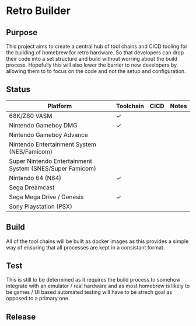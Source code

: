 # Retro Builder

## Purpose

This project aims to create a central hub of tool chains and CICD tooling for the building of homebrew for retro hardware. So that developers can drop their code into a set structure and build without worring about the build process.
Hopefully this will also lower the barrier to new developers by allowing them to to focus on the code and not the setup and configuration.

## Status

|Platform|Toolchain|CICD|Notes|
|-|-|-|-|
|68K/Z80 VASM|&check;|||
|Nintendo Gameboy DMG|&check;|||
|Nintendo Gameboy Advance||||
|Nintendo Entertainment System (NES/Famicom)||||
|Super Nintendo Entertainment System (SNES/Super Famicom)||||
|Nintendo 64 (N64)|&check;|||
|Sega Dreamcast||||
|Sega Mega Drive / Genesis|&check;|||
|Sony Playstation (PSX)||||

## Build

All of the tool chains will be built as docker images as this provides a simple way of ensuring that all processes are kept in a consistant format.

## Test

This is still to be determined as it requires the build process to somehow integrate with an emulator / real hardware and as most homebrew is likely to be games / UI based automated testing will have to be strech goal as opposed to a primary one.

## Release
